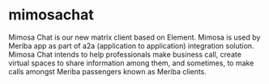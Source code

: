 # mimosachat
Mimosa Chat is our new matrix client based on Element. Mimosa is used by Meriba app as part of a2a (application to application) integration solution.
Mimosa Chat intends to help professionals make business call, create virtual spaces to share information among them, and sometimes, to make calls amongst Meriba passengers known as Meriba clients.
